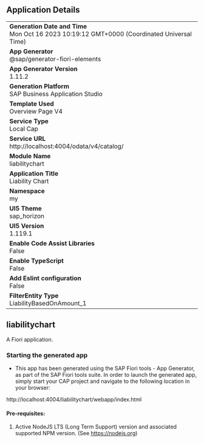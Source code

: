 ## Application Details
|               |
| ------------- |
|**Generation Date and Time**<br>Mon Oct 16 2023 10:19:12 GMT+0000 (Coordinated Universal Time)|
|**App Generator**<br>@sap/generator-fiori-elements|
|**App Generator Version**<br>1.11.2|
|**Generation Platform**<br>SAP Business Application Studio|
|**Template Used**<br>Overview Page V4|
|**Service Type**<br>Local Cap|
|**Service URL**<br>http://localhost:4004/odata/v4/catalog/
|**Module Name**<br>liabilitychart|
|**Application Title**<br>Liability Chart|
|**Namespace**<br>my|
|**UI5 Theme**<br>sap_horizon|
|**UI5 Version**<br>1.119.1|
|**Enable Code Assist Libraries**<br>False|
|**Enable TypeScript**<br>False|
|**Add Eslint configuration**<br>False|
|**FilterEntity Type**<br>LiabilityBasedOnAmount_1|

## liabilitychart

A Fiori application.

### Starting the generated app

-   This app has been generated using the SAP Fiori tools - App Generator, as part of the SAP Fiori tools suite.  In order to launch the generated app, simply start your CAP project and navigate to the following location in your browser:

http://localhost:4004/liabilitychart/webapp/index.html

#### Pre-requisites:

1. Active NodeJS LTS (Long Term Support) version and associated supported NPM version.  (See https://nodejs.org)


